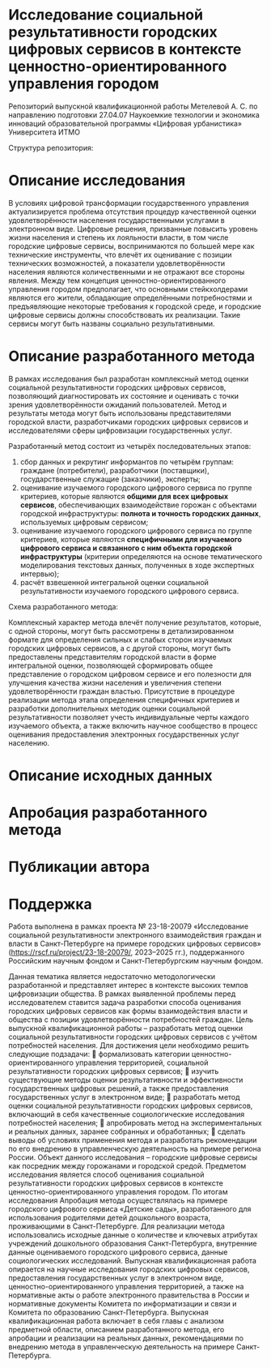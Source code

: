 # Исследование социальной результативности городских цифровых сервисов в контексте ценностно-ориентированного управления городом

Репозиторий выпускной квалификационной работы Метелевой А. С. по направлению подготовки 27.04.07 Наукоемкие технологии и экономика инноваций образовательной программы «Цифровая урбанистика» Университета ИТМО

Структура репозитория:

# Описание исследования
В условиях цифровой трансформации государственного управления актуализируется проблема отсутствия процедур качественной оценки удовлетворённости населения государственными услугами в электронном виде. Цифровые решения, призванные повысить уровень жизни населения и степень их лояльности власти, в том числе городские цифровые сервисы, воспринимаются по большей мере как технические инструменты, что влечёт их оценивание с позиции технических возможностей, а показатели удовлетворённости населения являются количественными и не отражают все стороны явления. Между тем концепция ценностно-ориентированного управления городом предполагает, что основными стейкхолдерами являются его жители, обладающие определёнными потребностями и предъявляющие некоторые требования к городской среде, и городские цифровые сервисы должны способствовать их реализации. Такие сервисы могут быть названы социально результативными. 

# Описание разработанного метода
В рамках исследования был разработан комплексный метод оценки социальной результативности городских цифровых сервисов, позволяющий диагностировать их состояние и оценивать с точки зрения удовлетворённости ожиданий пользователей. Метод и результаты метода могут быть использованы представителями городской власти, разработчиками городских цифровых сервисов и исследователями сферы цифровизации государственных услуг.

Разработанный метод состоит из четырёх последовательных этапов:

1) сбор данных и рекрутинг информантов по четырём группам: граждане (потребители), разработчики (поставщики), государственные служащие (заказчики), эксперты;
2) оценивание изучаемого городского цифрового сервиса по группе критериев, которые являются **общими для всех цифровых сервисов**, обеспечивающих взаимодействие горожан с объектами городской инфраструктуры: **полнота и точность городских данных**, используемых цифровым сервисом;
3) оценивание изучаемого городского цифрового сервиса по группе критериев, которые являются **специфичными для изучаемого цифрового сервиса и связанного с ним объекта городской инфраструктуры** (критерии определяются на основе тематического моделирования текстовых данных, полученных в ходе экспертных интервью);
4) расчёт взвешенной интегральной оценки социальной результативности изучаемого городского цифрового сервиса.

Схема разработанного метода:



Комплексный характер метода влечёт получение результатов, которые, с одной стороны, могут быть рассмотрены в детализированном формате для определения сильных и слабых сторон изучаемых городских цифровых сервисов, а с другой стороны, могут быть предоставлены представителям городской власти в форме интегральной оценки, позволяющей сформировать общее представление о городском цифровом сервисе и его полезности для улучшения качества жизни населения и увеличения степени удовлетворённости граждан властью. Присутствие в процедуре реализации метода этапа определения специфичных критериев и разработки дополнительных методик оценки социальной результативности позволяет учесть индивидуальные черты каждого изучаемого объекта, а также включить научное сообщество в процесс оценивания предоставления электронных государственных услуг населению.

# Описание исходных данных

# Апробация разработанного метода

# Публикации автора

# Поддержка
Работа выполнена в рамках проекта № 23-18-20079 «Исследование социальной результативности электронного взаимодействия граждан и власти в Санкт-Петербурге на примере городских цифровых сервисов» (https://rscf.ru/project/23-18-20079/, 2023–2025 гг.), поддержанного Российским научным фондом и Санкт-Петербургским научным фондом.



Данная тематика является недостаточно методологически разработанной и представляет интерес в контексте высоких темпов цифровизации общества.
В рамках выявленной проблемы перед исследователем ставится задача разработки способа оценивания городских цифровых сервисов как формы взаимодействия власти и общества с позиции удовлетворённости потребностей граждан.
Цель выпускной квалификационной работы – разработать метод оценки социальной результативности городских цифровых сервисов с учётом потребностей населения.
Для достижения цели необходимо решить следующие подзадачи:
	формализовать категории ценностно-ориентированного управления территорией, социальной результативности городских цифровых сервисов;
	изучить существующие методы оценки результативности и эффективности государственных цифровых решений, а также предоставления государственных услуг в электронном виде; 
	разработать метод оценки социальной результативности городских цифровых сервисов, включающий в себя качественные социологические исследования потребностей населения; 
	апробировать метод на экспериментальных и реальных данных, заранее собранных и обработанных; 
	сделать выводы об условиях применения метода и разработать рекомендации по его внедрению в управленческую деятельность на примере региона России.
Объект данного исследования – городские цифровые сервисы как посредник между горожанами и городской средой. Предметом исследования является способ оценивания социальной результативности городских цифровых сервисов в контексте ценностно-ориентированного управления городом.
По итогам исследования 
Апробация метода осуществлялась на примере городского цифрового сервиса «Детские сады», разработанного для использования родителями детей дошкольного возраста, проживающими в Санкт-Петербурге. Для реализации метода использовались исходные данные о количестве и ключевых атрибутах учреждений дошкольного образования Санкт-Петербурга, внутренние данные оцениваемого городского цифрового сервиса, данные социологических исследований.
Выпускная квалификационная работа опирается на научные исследования городских цифровых сервисов, предоставления государственных услуг в электронном виде, ценностно-ориентированного управления территорией, а также на нормативные акты о работе электронного правительства в России и нормативные документы Комитета по информатизации и связи и Комитета по образованию Санкт-Петербурга.
Выпускная квалификационная работа включает в себя главы с анализом предметной области, описанием разработанного метода, его апробации и реализации на реальных данных, рекомендациями по внедрению метода в управленческую деятельность на примере Санкт-Петербурга.

